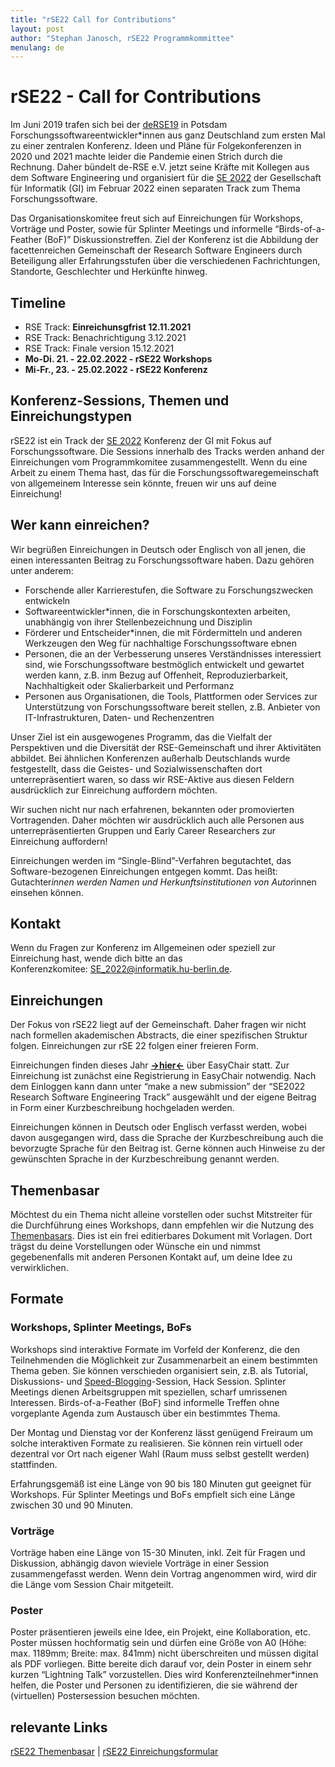 ```yaml
---
title: "rSE22 Call for Contributions"
layout: post
author: "Stephan Janosch, rSE22 Programmkommittee"
menulang: de
---
```


# rSE22 - Call for Contributions
Im Juni 2019 trafen sich bei der [deRSE19](https://de-rse.org/en/conf2019/) in Potsdam Forschungssoftwareentwickler*innen aus ganz Deutschland zum ersten Mal zu einer zentralen Konferenz. Ideen und Pläne für Folgekonferenzen in 2020 und 2021  machte leider die Pandemie einen Strich durch die Rechnung. Daher bündelt de-RSE e.V. jetzt seine Kräfte mit Kollegen aus dem Software Engineering und organisiert für die [SE 2022](https://www.se-2022.de)   der Gesellschaft für Informatik (GI)  im Februar 2022 einen separaten Track zum Thema Forschungssoftware. 

Das Organisationskomitee freut sich auf Einreichungen für Workshops, Vorträge und Poster, sowie für Splinter Meetings und informelle “Birds-of-a-Feather (BoF)” Diskussionstreffen. Ziel der Konferenz ist die Abbildung der facettenreichen Gemeinschaft der Research Software Engineers durch Beteiligung aller Erfahrungsstufen über die verschiedenen Fachrichtungen, Standorte, Geschlechter und Herkünfte hinweg.

## Timeline
*	RSE Track: **Einreichunsgfrist  12.11.2021**
*	RSE Track: Benachrichtigung 3.12.2021
*	RSE Track: Finale version 15.12.2021 
*	**Mo-Di. 21. - 22.02.2022 - rSE22 Workshops**
*	**Mi-Fr., 23. - 25.02.2022 - rSE22 Konferenz**

## Konferenz-Sessions, Themen und Einreichungstypen
rSE22 ist ein Track der [SE 2022](https://www.se-2022.de) Konferenz der GI mit Fokus auf Forschungssoftware. Die Sessions  innerhalb des Tracks werden anhand der Einreichungen vom Programmkomitee zusammengestellt. Wenn du eine Arbeit zu einem Thema hast, das für die Forschungssoftwaregemeinschaft von allgemeinem Interesse sein könnte, freuen wir uns auf deine Einreichung!

## Wer kann einreichen?
Wir begrüßen Einreichungen in Deutsch oder Englisch von all jenen, die einen interessanten Beitrag zu Forschungssoftware haben. Dazu gehören unter anderem:
*	Forschende aller Karrierestufen, die Software zu Forschungszwecken entwickeln
*	Softwareentwickler*innen, die in Forschungskontexten arbeiten, unabhängig von ihrer Stellenbezeichnung und Disziplin
*	Förderer und Entscheider*innen, die mit Fördermitteln und anderen Werkzeugen den Weg für nachhaltige Forschungssoftware ebnen
*	Personen, die an der Verbesserung unseres Verständnisses interessiert sind, wie Forschungssoftware bestmöglich entwickelt und gewartet werden kann, z.B. inm Bezug auf Offenheit, Reproduzierbarkeit, Nachhaltigkeit oder Skalierbarkeit und Performanz
*	Personen aus Organisationen, die Tools, Plattformen oder Services zur Unterstützung von Forschungssoftware bereit stellen, z.B. Anbieter von IT-Infrastrukturen, Daten- und Rechenzentren

Unser Ziel ist ein ausgewogenes Programm, das die Vielfalt der Perspektiven und die Diversität der RSE-Gemeinschaft und ihrer Aktivitäten abbildet. Bei ähnlichen Konferenzen außerhalb Deutschlands wurde festgestellt, dass die Geistes- und Sozialwissenschaften dort unterrepräsentiert waren, so dass wir RSE-Aktive aus diesen Feldern ausdrücklich zur Einreichung auffordern möchten.

Wir suchen nicht nur nach erfahrenen, bekannten oder promovierten Vortragenden. Daher möchten wir ausdrücklich auch alle Personen aus unterrepräsentierten Gruppen und Early Career Researchers zur Einreichung auffordern!

Einreichungen werden im “Single-Blind”-Verfahren begutachtet, das Software-bezogenen Einreichungen entgegen kommt. Das heißt: Gutachter*innen werden Namen und Herkunftsinstitutionen von Autor*innen einsehen können.

## Kontakt
Wenn du Fragen zur Konferenz im Allgemeinen oder speziell zur Einreichung hast, wende dich bitte an das Konferenzkomitee: <SE_2022@informatik.hu-berlin.de>.

## Einreichungen
Der Fokus von rSE22 liegt auf der Gemeinschaft. Daher fragen wir nicht nach formellen akademischen Abstracts, die einer spezifischen Struktur folgen. Einreichungen zur rSE 22 folgen einer freieren Form.

Einreichungen finden dieses Jahr [**->hier<-**](https://easychair.org/conferences/?conf=se2022) über EasyChair statt. Zur Einreichung ist zunächst eine Registrierung in EasyChair notwendig. Nach dem Einloggen kann dann unter “make a new submission” der “SE2022 Research Software Engineering Track” ausgewählt und der eigene Beitrag in Form einer Kurzbeschreibung hochgeladen werden.

Einreichungen können in Deutsch oder Englisch verfasst werden, wobei davon ausgegangen wird, dass die Sprache der Kurzbeschreibung auch die bevorzugte Sprache für den Beitrag ist. Gerne können auch Hinweise zu der gewünschten Sprache in der Kurzbeschreibung genannt werden. 

## Themenbasar
Möchtest du ein Thema nicht alleine vorstellen oder suchst Mitstreiter für die Durchführung eines Workshops, dann empfehlen wir die Nutzung des [Themenbasars](https://pad.gwdg.de/B74SJsvmQbKRMkPAuLuQyA). Dies ist ein frei editierbares Dokument mit Vorlagen. Dort trägst du deine Vorstellungen oder Wünsche ein und nimmst gegebenenfalls mit anderen Personen Kontakt auf, um deine Idee zu verwirklichen.

## Formate
### Workshops, Splinter Meetings, BoFs
Workshops sind interaktive Formate im Vorfeld der Konferenz, die den Teilnehmenden die Möglichkeit zur Zusammenarbeit an einem bestimmten Thema geben. Sie können verschieden organisiert sein, z.B. als Tutorial, Diskussions- und [Speed-Blogging](https://www.software.ac.uk/term/speed-blogging)-Session, Hack Session. Splinter Meetings dienen Arbeitsgruppen mit speziellen, scharf umrissenen Interessen. Birds-of-a-Feather (BoF) sind informelle Treffen ohne vorgeplante Agenda zum Austausch über ein bestimmtes Thema.

Der Montag und Dienstag vor der Konferenz lässt genügend Freiraum um solche interaktiven Formate zu realisieren. Sie können rein virtuell oder dezentral vor Ort nach eigener Wahl (Raum muss selbst gestellt werden) stattfinden.

Erfahrungsgemäß ist eine Länge von 90 bis 180 Minuten gut geeignet für Workshops. Für Splinter Meetings und BoFs empfielt sich eine Länge zwischen 30 und 90 Minuten.

### Vorträge
Vorträge haben eine Länge von 15-30 Minuten, inkl. Zeit für Fragen und Diskussion, abhängig davon wieviele Vorträge in einer Session zusammengefasst werden. Wenn dein Vortrag angenommen wird, wird dir die Länge vom Session Chair mitgeteilt.

### Poster
Poster präsentieren jeweils eine Idee, ein Projekt, eine Kollaboration, etc. Poster müssen hochformatig sein und dürfen eine Größe von A0 (Höhe: max. 1189mm; Breite: max. 841mm) nicht überschreiten und müssen digital als PDF vorliegen. Bitte bereite dich darauf vor, dein Poster in einem sehr kurzen “Lightning Talk” vorzustellen. Dies wird Konferenzteilnehmer*innen helfen, die Poster und Personen zu identifizieren, die sie während der (virtuellen) Postersession besuchen möchten.

## relevante Links
[rSE22 Themenbasar](https://pad.gwdg.de/B74SJsvmQbKRMkPAuLuQyA) | [rSE22 Einreichungsformular](https://easychair.org/conferences/?conf=se2022)
